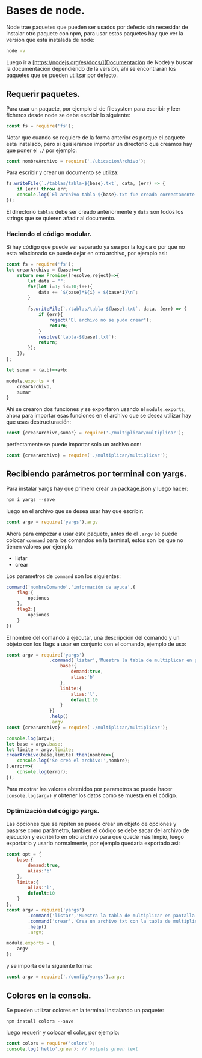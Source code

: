 # Bases de node.
Node trae paquetes que pueden ser usados por defecto sin necesidar de instalar otro paquete con npm,
para usar estos paquetes hay que ver la version que esta instalada de node:
```bash
node -v
```
Luego ir a [https://nodejs.org/es/docs/](Documentación de Node) y buscar la documentación dependiendo de la versión, ahi se encontraran los paquetes que se pueden utilizar por defecto.
## Requerir paquetes.
Para usar un paquete, por ejemplo el de filesystem para escribir y leer ficheros desde node se debe escribir lo siguiente:
```javascript
const fs = require('fs');
```
Notar que cuando se requiere de la forma anterior es porque el paquete esta instalado, pero si quisieramos importar
un directorio que creamos hay que poner el `./` por ejemplo:
```javascript
const nombreArchivo = require('./ubicacionArchivo');
```
Para escribir y crear un documento se utiliza:
```javascript
fs.writeFile(`./tablas/tabla-${base}.txt`, data, (err) => {
    if (err) throw err;
    console.log(`El archivo tabla-${base}.txt fue creado correctamente.`);
});
```
El directorio `tablas` debe ser creado anteriormente y `data` son todos los strings que se quieren añadir al documento.

### Haciendo el código modular.
Si hay código que puede ser separado ya sea por la logica o por que no esta relacionado se puede dejar en otro archivo, por ejemplo asi:
```javascript
const fs = require('fs');
let crearArchivo = (base)=>{
    return new Promise((resolve,reject)=>{
        let data = "";
        for(let i=1; i<=10;i++){
            data += `${base}*${i} = ${base*i}\n`;
        }
    
        fs.writeFile(`./tablas/tabla-${base}.txt`, data, (err) => {
            if (err){
                reject("El archivo no se pudo crear");
                return;
            }
            resolve(`tabla-${base}.txt`);
            return;
        });
    });
};

let sumar = (a,b)=>a+b;

module.exports = {
    crearArchivo,
    sumar
}
```
Ahí se crearon dos funciones y se exportaron usando el `module.exports`, ahora para importar esas funciones en el archivo que se desea utilizar hay que usas destructuración:
```javascript
const {crearArchivo,sumar} = require('./multiplicar/multiplicar');
```
perfectamente se puede importar solo un archivo con:
```javascript
const {crearArchivo} = require('./multiplicar/multiplicar');
```

## Recibiendo parámetros por terminal con yargs.
Para instalar yargs hay que primero crear un package.json y luego hacer:
```javascript
npm i yargs --save
```
luego en el archivo que se desea usar hay que escribir:
```javascript
const argv = require('yargs').argv
```
Ahora para empezar a usar este paquete, antes de el `.argv` se puede colocar `command` para los comandos en la terminal, estos son los que no tienen valores por ejemplo:
* listar
* crear

Los parametros de `command` son los siguientes:
```javascript
command('nombreComando','información de ayuda',{
    flag:{
        opciones
    },
    flag2:{
        opciones
    }
})
```
El nombre del comando a ejecutar, una descripción del comando y un objeto con los flags a usar en conjunto con el comando, ejemplo de uso:
```javascript
const argv = require('yargs')
                .command('listar','Muestra la tabla de multiplicar en pantalla',{
                    base:{
                        demand:true,
                        alias:'b'
                    },
                    limite:{
                        alias:'l',
                        default:10
                    }
                })
                .help()
                .argv
const {crearArchivo} = require('./multiplicar/multiplicar');

console.log(argv);
let base = argv.base;
let limite = argv.limite;
crearArchivo(base,limite).then(nombre=>{
    console.log('Se creó el archivo:',nombre);
},error=>{
    console.log(error);
});
```
Para mostrar las valores obtenidos por parametros se puede hacer `console.log(argv)` y obtener los datos como se muesta en el código.

### Optimización del cógigo yargs.
Las opciones que se repiten se puede crear un objeto de opciones y pasarse como parámetro, tambien el código se debe sacar del archivo de ejecución y escribirlo en otro archivo para que quede más limpio, luego exportarlo y usarlo normalmente, por ejemplo quedaria exportado asi:
```javascript
const opt = {
    base:{
        demand:true,
        alias:'b'
    },
    limite:{
        alias:'l',
        default:10
    }
};
const argv = require('yargs')
        .command('listar','Muestra la tabla de multiplicar en pantalla',opt)
        .command('crear','Crea un archivo txt con la tabla de multiplicar',opt)
        .help()
        .argv;

module.exports = {
    argv
};
```
y se importa de la siguiente forma:
```javascript
const argv = require('./config/yargs').argv;
```
## Colores en la consola.
Se pueden utilizar colores en la terminal instalando un paquete:
```javascript
npm install colors --save
```
luego requerir y colocar el color, por ejemplo:
```javascript
const colors = require('colors');
console.log('hello'.green); // outputs green text
```